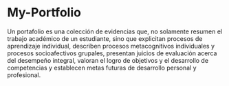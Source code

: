 # My-Portfolio
Un portafolio es una colección de evidencias que, no solamente resumen el trabajo académico de un estudiante, sino que explicitan procesos de aprendizaje individual, describen procesos metacognitivos individuales y procesos socioafectivos grupales, presentan juicios de evaluación acerca del desempeño integral, valoran el logro de objetivos y el desarrollo de competencias y establecen metas futuras de desarrollo personal y profesional.
